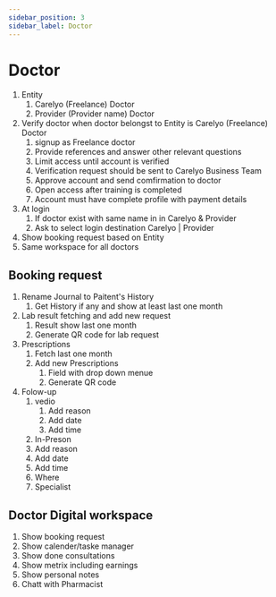 ```yaml
---
sidebar_position: 3
sidebar_label: Doctor
---
```

# Doctor
1. Entity
   1. Carelyo (Freelance) Doctor
   2. Provider (Provider name) Doctor
2. Verify doctor when doctor belongst to Entity is Carelyo (Freelance) Doctor
   1. signup as Freelance doctor 
   2. Provide references and answer other relevant questions
   3. Limit access until account is verified
   4. Verification request should be sent to Carelyo Business Team
   5. Approve account and send comfirmation to doctor
   6. Open access after training is completed
   7. Account must have complete profile with payment details
3. At login
   1. If doctor exist with same name in in Carelyo & Provider
   2. Ask to select login destination Carelyo | Provider
4. Show booking request based on Entity
5. Same workspace for all doctors

## Booking request
1. Rename Journal to Paitent's History 
   1. Get History if any and show at least last one month
2. Lab result fetching and add new request
   1. Result show last one month
   2. Generate QR code for lab request
3. Prescriptions 
   1. Fetch last one month
   2. Add new Prescriptions 
      1. Field with drop down menue
      2. Generate QR code
4. Folow-up
   1. vedio 
      1. Add reason
      2. Add date 
      3. Add time
   2.  In-Preson
      1. Add reason
      2. Add date 
      3. Add time
      4. Where 
      5. Specialist

## Doctor Digital workspace
1. Show booking request
2. Show calender/taske manager
3. Show done consultations
4. Show metrix including earnings
5. Show personal notes
6. Chatt with Pharmacist
